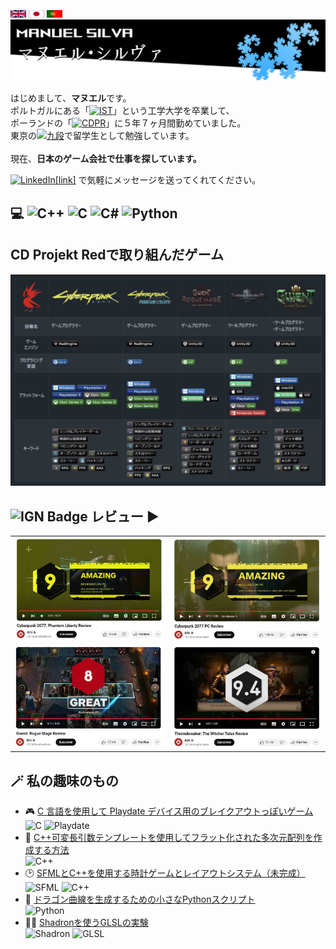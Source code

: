 <body>
    <br>
    <a href= "./README_En.md"><img src="./Flags/gb.png" alt="banner" width="25" height="12"></a>
    <a href= "./README.md"><img src="./Flags/jp.png" alt="banner" width="25" height="12"></a>
    <picture><img src="./Flags/pt.png" alt="Portuguese" width="25" height="12"></picture>
    <br>
    <picture><img src="./banner.png" alt="banner"></picture>
    <p>
      はじめまして、<b>マヌエル</b>です。<br>
      ポルトガルにある「<a href="https://pt.wikipedia.org/wiki/Instituto_Superior_T%C3%A9cnico"><img src="https://custom-icon-badges.demolab.com/badge/IST-Instituto%20Superior%20T%C3%A9cnico-blue?style=plastic&logo=ist&logoColor=white" alt="IST"></a>」という工学大学を卒業して、<br>
      ポーランドの「<a href="https://www.cdprojektred.com"><img src="https://custom-icon-badges.demolab.com/badge/CD%20Projekt%20Red-000000?style=plastic&logo=rarog_cdp_red&logoColor=white" alt="CDPR"></a>」に５年７ヶ月間勤めていました。<br>
      東京の<a href="https://www.kudan-japanese-school.com"><img src="https://custom-icon-badges.demolab.com/badge/%E4%B9%9D%E6%AE%B5-%E6%97%A5%E6%9C%AC%E6%96%87%E5%8C%96%E7%A0%94%E7%A9%B6%E6%89%80%E6%97%A5%E6%9C%AC%E8%AA%9E%E5%AD%A6%E9%99%A2-C51D63?style=plastic&logo=kudan_language_school" alt="九段"></a>で留学生として勉強しています。<br><br>
      現在、<b>日本のゲーム会社で仕事を探しています。</b>
    </p>
    <p>
        <a href="https://linkedin.com/in/manuel-silva-4b225a71"><img src="https://img.shields.io/badge/LinkedIn-%230077B5.svg?logo=linkedin&logoColor=white" alt="LinkedIn">[link]</a> で気軽にメッセージを送ってくれてください。
    </p>
    <h2>💻 
      <picture><img src="https://img.shields.io/badge/c++-%2300599C.svg?style=plastic&logo=c%2B%2B&logoColor=white" alt="C++"></picture> 
      <picture><img src="https://img.shields.io/badge/c-%2300599C.svg?style=plastic&logo=c&logoColor=white" alt="C"></picture> 
      <picture><img src="https://img.shields.io/badge/c%23-%23239120.svg?style=plastic&logo=csharp&logoColor=white" alt="C#"></picture> 
      <picture><img src="https://img.shields.io/badge/python-3670A0?style=plastic&logo=python&logoColor=ffdd54" alt="Python"></picture> 
    </h2>
    <h2>CD Projekt Redで取り組んだゲーム</h2>
    <picture><img src="./Stats/Stats_jp.jpg" alt="stats"></picture-->
    <!--table>
        <tr>
            <th><picture><img src="./Logo/rarog.png" alt="rarog"></picture></td>
            <td><picture><img src="./Logo/cp77.png" alt="cyberpunk2077"></td>
            <td><picture><img src="./Logo/cp77PhantomLiberty.png" alt="cyberpunk2077_phantom_liberty"></picture></td>
            <td><picture><img src="./Logo/rogueMage.png" alt="gwent_rogue_mage"></picture></td>
            <td><picture><img src="./Logo/throneBreaker.png" alt="throneBreaker"></picture></td>
            <td><picture><img src="./Logo/Gwent.png" alt="gwent"></picture></td>
        </tr>
        <tr>
            <th>Job Title</th>
            <td><b>ゲームプログラマー<b></td>
            <td><b>ゲームプログラマー</b></td>
            <td><b>ゲームプログラマー</b></td>
            <td><b>ツールプログラマー</b></td>
            <td><b>ツール/ゲームプログラマー</b></td>
        </tr>
        <tr>
            <th>Game Engine</th>
            <td><a href="https://pt.wikipedia.org/wiki/REDengine"><img src="https://custom-icon-badges.demolab.com/badge/RedEngine-black?style=plastic&logo=redengine&logoColor=white" alt="RedEngine"></a></td>
            <td><a href="https://pt.wikipedia.org/wiki/REDengine"><img src="https://custom-icon-badges.demolab.com/badge/RedEngine-black?style=plastic&logo=redengine&logoColor=white" alt="RedEngine"></a></td>
            <td><picture><img src="https://img.shields.io/badge/Unity3D-000000?style=plastic&logo=unity&logoColor=white" alt="Unity3D"></picture></td>
            <td><picture><img src="https://img.shields.io/badge/Unity3D-000000?style=plastic&logo=unity&logoColor=white" alt="Unity3D"></picture></td>
            <td><picture><img src="https://img.shields.io/badge/Unity3D-000000?style=plastic&logo=unity&logoColor=white" alt="Unity3D"></picture></td>
        </tr>
        <tr>
            <th>Main Language</th>
            <td><picture><img src="https://img.shields.io/badge/c++-%2300599C.svg?style=plastic&logo=c%2B%2B&logoColor=white" alt="C++"></picture></td>
            <td><picture><img src="https://img.shields.io/badge/c++-%2300599C.svg?style=plastic&logo=c%2B%2B&logoColor=white" alt="C++"></picture></td>
            <td><picture><img src="https://img.shields.io/badge/c%23-%23239120.svg?style=plastic&logo=csharp&logoColor=white" alt="C#"></picture></td>
            <td><picture><img src="https://img.shields.io/badge/c%23-%23239120.svg?style=plastic&logo=csharp&logoColor=white" alt="C#"></picture></td>
            <td><picture><img src="https://img.shields.io/badge/c%23-%23239120.svg?style=plastic&logo=csharp&logoColor=white" alt="C#"></picture></td>
        </tr>
        <tr>
            <th>Platforms</th>
            <td>
                <picture><img src="https://img.shields.io/badge/Windows-0078D6?style=plastic&logo=windows&logoColor=white" alt="Windows"></picture>
                <picture><img src="https://img.shields.io/badge/Playstation%204-003791?style=plastic&logo=playstation-4&logoColor=white" alt="Playstation 4"></picture>
                <picture><img src="https://img.shields.io/badge/Playstation%205-003791?style=plastic&logo=playstation-5&logoColor=white" alt="Playstation 5"></picture>
                <picture><img src="https://img.shields.io/badge/Xbox-One-%23107C10.svg?style=plastic&logo=Xbox&logoColor=white"></picture>
                <picture><img src="https://img.shields.io/badge/Xbox%20Series%20X-%23107C10.svg?style=plastic&logo=xbox&logoColor=white"></picture>
                <picture><img src="https://img.shields.io/badge/Xbox%20Series%20S-%23107C10.svg?style=plastic&logo=xbox&logoColor=white"></picture>
            </td>
            <td>
                <picture><img src="https://img.shields.io/badge/Windows-0078D6?style=plastic&logo=windows&logoColor=white" alt="Windows"></picture>
                <picture><img src="https://img.shields.io/badge/Playstation%205-003791?style=plastic&logo=playstation-5&logoColor=white" alt="Playstation 5"></picture>
                <picture><img src="https://img.shields.io/badge/Xbox%20Series%20X-%23107C10.svg?style=plastic&logo=xbox&logoColor=white"></picture>
                <picture><img src="https://img.shields.io/badge/Xbox%20Series%20S-%23107C10.svg?style=plastic&logo=xbox&logoColor=white"></picture>
            </td>
            <td>
                <picture><img src="https://img.shields.io/badge/Windows-0078D6?style=plastic&logo=windows&logoColor=white" alt="Windows"></picture>
                <picture><img src="https://img.shields.io/badge/Android-3DDC84?style=plastic&logo=android&logoColor=white"></picture>
                <picture><img src="https://img.shields.io/badge/iOS-000000?style=plastic&logo=apple&logoColor=white"></picture>
            </td>
            <td>
                <picture><img src="https://img.shields.io/badge/Windows-0078D6?style=plastic&logo=windows&logoColor=white"></picture>
                <picture><img src="https://img.shields.io/badge/Android-3DDC84?style=plastic&logo=android&logoColor=white"></picture>
                <picture><img src="https://img.shields.io/badge/iOS-000000?style=plastic&logo=apple&logoColor=white"></picture>
                <picture><img src="https://img.shields.io/badge/Playstation%204-003791?style=plastic&logo=playstation-4&logoColor=white"></picture>
                <picture><img src="https://img.shields.io/badge/Xbox-One-%23107C10.svg?style=plastic&logo=Xbox&logoColor=white"></picture>
                <picture><img src="https://img.shields.io/badge/Nintendo%20Switch-E60012?style=plastic&logo=nintendo-switch&logoColor=white"></picture>
            </td>
            <td>
                <picture><img src="https://img.shields.io/badge/Windows-0078D6?style=plastic&logo=windows&logoColor=white"></picture>
                <picture><img src="https://img.shields.io/badge/macOS-000000?style=plastic&logo=apple&logoColor=F0F0F0"></picture>
                <picture><img src="https://img.shields.io/badge/Android-3DDC84?style=plastic&logo=android&logoColor=white"></picture>
                <picture><img src="https://img.shields.io/badge/iOS-000000?style=plastic&logo=apple&logoColor=white"></picture>
                <picture><img src="https://img.shields.io/badge/Playstation%204-003791?style=plastic&logo=playstation-4&logoColor=white"></picture>
                <picture><img src="https://img.shields.io/badge/Xbox-One-%23107C10.svg?style=plastic&logo=Xbox&logoColor=white"></picture>
            </td>
        </tr>
        <tr>
            <th>Game Tags</th>
            <td>
                <picture><img src="https://img.shields.io/badge/🌎-Open%20World-black?style=plastic" alt="Open World"></picture>
                <picture><img src="https://img.shields.io/badge/⚔️-Adventure%20RPG-black?style=plastic" alt="Adventure RPG"></picture>
                <picture><img src="https://img.shields.io/badge/👤-Singleplayer-black?style=plastic" alt="Singleplayer"></picture>
                <picture><img src="https://img.shields.io/badge/🔫-Shooter-black?style=plastic" alt="Shooter"></picture>
                <picture><img src="https://img.shields.io/badge/💻-Hacking-black?style=plastic" alt="Hacking"></picture>
                <picture><img src="https://img.shields.io/badge/🕶️-First%20Person-black?style=plastic" alt="First Person"></picture>
                <picture><img src="https://img.shields.io/badge/🌟-AAA-black?style=plastic" alt="AAA"></picture>
                <picture><img src="https://img.shields.io/badge/🎥-Cinematic-black?style=plastic" alt="Cinematic"></picture>
                <picture><img src="https://img.shields.io/badge/🌲-Skill%20Tree-black?style=plastic" alt="Skill Tree"></picture>
                <picture><img src="https://img.shields.io/badge/🌱-Living%20World-black?style=plastic" alt="Living World"></picture>
            </td>
            <td>
                <picture><img src="https://img.shields.io/badge/🌎-Open%20World-black?style=plastic" alt="Open World"></picture>
                <picture><img src="https://img.shields.io/badge/⚔️-Adventure%20RPG-black?style=plastic" alt="Adventure RPG"></picture>
                <picture><img src="https://img.shields.io/badge/👤-Singleplayer-black?style=plastic" alt="Singleplayer"></picture>
                <picture><img src="https://img.shields.io/badge/🔫-Shooter-black?style=plastic" alt="Shooter"></picture>
                <picture><img src="https://img.shields.io/badge/💻-Hacking-black?style=plastic" alt="Hacking"></picture>
                <picture><img src="https://img.shields.io/badge/🕶️-First%20Person-black?style=plastic" alt="First Person"></picture>
                <picture><img src="https://img.shields.io/badge/🌟-AAA-black?style=plastic" alt="AAA"></picture>
                <picture><img src="https://img.shields.io/badge/🎥-Cinematic-black?style=plastic" alt="Cinematic"></picture>
                <picture><img src="https://img.shields.io/badge/🌲-Skill%20Tree-black?style=plastic" alt="Skill Tree"></picture>
                <picture><img src="https://img.shields.io/badge/🌱-Living%20World-black?style=plastic" alt="Living World"></picture>
            </td>
            <td>
                <picture><img src="https://img.shields.io/badge/🃏-Card%20Game-black?style=plastic" alt="Card Game"></picture>
                <picture><img src="https://img.shields.io/badge/🛠️-DeckBuilding-black?style=plastic" alt="DeckBuilding"></picture>
                <picture><img src="https://img.shields.io/badge/👤-Singleplayer-black?style=plastic" alt="Singleplayer"></picture>
                <picture><img src="https://img.shields.io/badge/⚔️-Rogue--Like-black?style=plastic" alt="Rogue-Like"></picture>
                <picture><img src="https://img.shields.io/badge/🔄-Procedural%20Gameplay-black?style=plastic" alt="Procedural Gameplay"></picture>
                <picture><img src="https://img.shields.io/badge/🏆-Leaderboard-black?style=plastic" alt="Leaderboard"></picture>
            </td>
            <td>
                <picture><img src="https://img.shields.io/badge/🃏-Card%20Game-black?style=plastic" alt="Card Game"></picture>
                <picture><img src="https://img.shields.io/badge/🛠️-DeckBuilding-black?style=plastic" alt="DeckBuilding"></picture>
                <picture><img src="https://img.shields.io/badge/👤-Singleplayer-black?style=plastic" alt="Singleplayer"></picture>
                <picture><img src="https://img.shields.io/badge/📖-Story%20Driven-black?style=plastic" alt="Story Driven"></picture>
                <picture><img src="https://img.shields.io/badge/🧩-Puzzle%20Game-black?style=plastic" alt="Puzzle Game"></picture>
            </td>
            <td>
                <picture><img src="https://img.shields.io/badge/🃏-Card%20Game-black?style=plastic" alt="Card Game">;</picture>
                <picture><img src="https://img.shields.io/badge/🛠️-DeckBuilding-black?style=plastic" alt="DeckBuilding"></picture>
                <picture><img src="https://img.shields.io/badge/👤👤-Online%20Multiplayer-black?style=plastic" alt="Online Multiplayer"></picture>
                <picture><img src="https://img.shields.io/badge/⚔️-Competitive-black?style=plastic" alt="Competitive"></picture>
                <picture><img src="https://img.shields.io/badge/🏅-E--Sports-black?style=plastic" alt="E-Sports"></picture>
                <picture><img src="https://img.shields.io/badge/♟️-Strategy-black?style=plastic" alt="Strategy"></picture>
                <picture><img src="https://img.shields.io/badge/💻📱🖥️-Multiplatform-black?style=plastic" alt="Multiplatform"></picture>
                <picture><img src="https://img.shields.io/badge/💸-Free--2--Play-black?style=plastic" alt="Free-2-Play"></picture>
            </td>
        </tr>
    </table><!---->
    <h2><picture><img src="https://img.shields.io/badge/IGN-BF1313?logo=ign&logoColor=fff&style=plastic" alt="IGN Badge"></picture> レビュー ▶️</h2>
    <table>
        <tr>
            <td><a href="https://www.youtube.com/watch?v=l46E7Q3UKqI"><img src = "./Thumbnails/phantomLiberty.jpg"></a></td>
            <td><a href="https://www.youtube.com/watch?v=ZXYn-Fn9w48"><img src = "./Thumbnails/cyberpunk.jpg"></a></td>
        </tr>
        <tr>
            <td><a href="https://www.youtube.com/watch?v=4EynbB0MKmY"><img src = "./Thumbnails/rogueMage.jpg"></a></td>
            <td><a href="https://www.youtube.com/watch?v=wHYFitGGmmI"><img src = "./Thumbnails/throneBreaker.jpg"></a></td>
        </tr>
    </table>
    <h2>🪄 私の趣味のもの</h2>
    <ul>
        <li>
            🎮 <a href="https://github.com/ManuelSilva/PlayDateBreakout">C 言語を使用して Playdate デバイス用のブレイクアウトっぽいゲーム</a>
            <br><tr>
      		<picture><img src="https://img.shields.io/badge/c-%2300599C.svg?style=plastic&logo=c&logoColor=white" alt="C"></picture>
			<picture><img src="https://img.shields.io/badge/Playdate-FFD700?style=plastic" alt="Playdate"></picture>
        </li>
        <li>
            🧠 <a href="https://github.com/ManuelSilva/FlattenedNDimensionalArrays">C++可変長引数テンプレートを使用してフラット化された多次元配列を作成する方法</a>
            <br><tr>
            <picture><img src="https://img.shields.io/badge/c++-%2300599C.svg?style=plastic&logo=c%2B%2B&logoColor=white" alt="C++"></picture>
        </li>
        <!--li>
            ☁️ C++とOpenGLで雲をレンダリング
           <br><tr>
           <picture><img src="https://img.shields.io/badge/c++-%2300599C.svg?style=plastic&logo=c%2B%2B&logoColor=white" alt="C++"></picture> 
           <picture><img src="https://img.shields.io/badge/OpenGL-5586A4?style=plastic&logo=opengl&logoColor=white", alt="OpenGL"></picture>
        </li-->
        <li>
            🕑 <a href="https://github.com/ManuelSilva/Cpp_SFML_Clock_Game">SFMLとC++を使用する時計ゲームとレイアウトシステム（未完成）</a>
            <br><tr>
			<picture><img src="https://img.shields.io/badge/SFML-008000?style=plastic&logo=sfml&logoColor=white" alt="SFML"></picture>
            <picture><img src="https://img.shields.io/badge/c++-%2300599C.svg?style=plastic&logo=c%2B%2B&logoColor=white" alt="C++"></picture>
        </li>
        <li>
            🐉 <a href="https://github.com/ManuelSilva/DragonCurveGenerator">ドラゴン曲線を生成するための小さなPythonスクリプト</a>
            <br><tr>
      		<picture><img src="https://img.shields.io/badge/python-3670A0?style=plastic&logo=python&logoColor=ffdd54" alt="Python"></picture> 
        </li>
        <li>
            🧑‍🎨 <a href="https://github.com/ManuelSilva/ShadronPlayground">Shadronを使うGLSLの実験</a>
            <br><tr>
			<picture><img src="https://img.shields.io/badge/Shadron-purple?style=plastic" alt="Shadron"></picture>
			<picture><img src="https://img.shields.io/badge/GLSL-00599C?style=plastic&logo=opengl&logoColor=white" alt="GLSL"></picture>
        </li>
    </ul>

</body>

